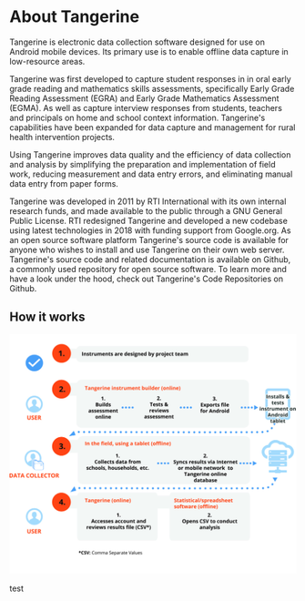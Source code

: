# About Tangerine

Tangerine is electronic data collection software designed for use on Android mobile devices. Its primary use is to enable offline data capture in low-resource areas. 

Tangerine was first developed to capture student responses in in oral early grade reading and mathematics skills assessments, specifically Early Grade Reading Assessment (EGRA) and Early Grade Mathematics Assessment (EGMA). As well as capture interview responses from students, teachers and principals on home and school context information. Tangerine's capabilities have been expanded for data capture and management for rural health intervention projects. 

Using Tangerine improves data quality and the efficiency of data collection and analysis by simplifying the preparation and implementation of field work, reducing measurement and data entry errors, and eliminating manual data entry from paper forms. 

Tangerine was developed in 2011 by RTI International with its own internal research funds, and made available to the public through a GNU General Public License. RTI redesigned Tangerine and developed a new codebase using latest technologies in 2018 with funding support from Google.org. As an open source software platform Tangerine's source code is available for anyone who wishes to install and use Tangerine on their own web server. Tangerine's source code and related documentation is available on Github, a commonly used repository for open source software.  To learn more and have a look under the hood, check out Tangerine's Code Repositories on Github.

## How it works
![How it works](how-it-works.png)

test

